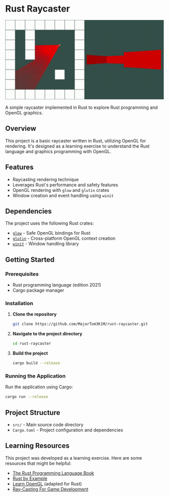 # Rust Raycaster
![Raycaster Demo](https://github.com/MajorTom3K1M/rust-raycaster/blob/main/screenshots/raycaster-1-demo.gif)

A simple raycaster implemented in Rust to explore Rust programming and OpenGL graphics.

## Overview

This project is a basic raycaster written in Rust, utilizing OpenGL for rendering. It's designed as a learning exercise to understand the Rust language and graphics programming with OpenGL.

## Features

- Raycasting rendering technique
- Leverages Rust's performance and safety features
- OpenGL rendering with `glow` and `glutin` crates
- Window creation and event handling using `winit`

## Dependencies

The project uses the following Rust crates:

- [`glow`](https://crates.io/crates/glow) - Safe OpenGL bindings for Rust
- [`glutin`](https://crates.io/crates/glutin) - Cross-platform OpenGL context creation
- [`winit`](https://crates.io/crates/winit) - Window handling library

## Getting Started

### Prerequisites

- Rust programming language (edition 2021)
- Cargo package manager

### Installation

1. **Clone the repository**

   ```bash
   git clone https://github.com/MajorTom3K1M/rust-raycaster.git
   ```

2. **Navigate to the project directory**

   ```bash
   cd rust-raycaster
   ```

3. **Build the project**

   ```bash
   cargo build --release
   ```

### Running the Application

Run the application using Cargo:

```bash
cargo run --release
```

## Project Structure

- `src/` - Main source code directory
- `Cargo.toml` - Project configuration and dependencies

## Learning Resources

This project was developed as a learning exercise. Here are some resources that might be helpful:

- [The Rust Programming Language Book](https://doc.rust-lang.org/book/)
- [Rust by Example](https://doc.rust-lang.org/rust-by-example/)
- [Learn OpenGL](https://learnopengl.com/) (adapted for Rust)
- [Ray-Casting For Game Development](https://permadi.com/1996/05/ray-casting-tutorial-table-of-contents/)